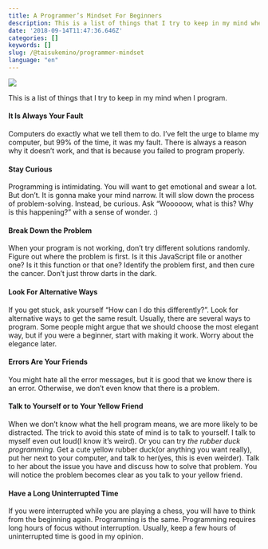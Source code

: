 ```yaml
---
title: A Programmer’s Mindset For Beginners
description: This is a list of things that I try to keep in my mind when I program.
date: '2018-09-14T11:47:36.646Z'
categories: []
keywords: []
slug: /@taisukemino/programmer-mindset
language: "en"
---
```


![](https://cdn-images-1.medium.com/max/2560/1*TjZAqQ-TR4i3HjCmBnGPNg.jpeg)

This is a list of things that I try to keep in my mind when I program.

#### **It Is Always Your Fault**

Computers do exactly what we tell them to do. I’ve felt the urge to blame my computer, but 99% of the time, it was my fault. There is always a reason why it doesn’t work, and that is because you failed to program properly.

#### Stay Curious

Programming is intimidating. You will want to get emotional and swear a lot. But don’t. It is gonna make your mind narrow. It will slow down the process of problem-solving. Instead, be curious. Ask “Wooooow, what is this? Why is this happening?” with a sense of wonder. :)

#### Break Down the Problem

When your program is not working, don’t try different solutions randomly. Figure out where the problem is first. Is it this JavaScript file or another one? Is it this function or that one? Identify the problem first, and then cure the cancer. Don’t just throw darts in the dark.

#### Look For Alternative Ways

If you get stuck, ask yourself “How can I do this differently?”. Look for alternative ways to get the same result. Usually, there are several ways to program. Some people might argue that we should choose the most elegant way, but if you were a beginner, start with making it work. Worry about the elegance later.

#### Errors Are Your Friends

You might hate all the error messages, but it is good that we know there is an error. Otherwise, we don’t even know that there is a problem.

#### Talk to Yourself or to Your Yellow Friend

When we don’t know what the hell program means, we are more likely to be distracted. The trick to avoid this state of mind is to talk to yourself. I talk to myself even out loud(I know it’s weird). Or you can try _the rubber duck programming_. Get a cute yellow rubber duck(or anything you want really), put her next to your computer, and talk to her(yes, this is even weirder). Talk to her about the issue you have and discuss how to solve that problem. You will notice the problem becomes clear as you talk to your yellow friend.

#### Have a Long Uninterrupted Time

If you were interrupted while you are playing a chess, you will have to think from the beginning again. Programming is the same. Programming requires long hours of focus without interruption. Usually, keep a few hours of uninterrupted time is good in my opinion.
